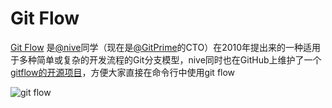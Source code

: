 # Git Flow

[Git Flow](http://nvie.com/posts/a-successful-git-branching-model/) 是[@nive](http://nvie.com)同学（现在是[@GitPrime](https://twitter.com/GitPrime)的CTO）在2010年提出来的一种适用于多种简单或复杂的开发流程的Git分支模型，nive同时也在GitHub上维护了一个[gitflow的开源项目](https://github.com/nvie/gitflow)，方便大家直接在命令行中使用git flow

![git flow](http://nvie.com/img/git-model@2x.png)
